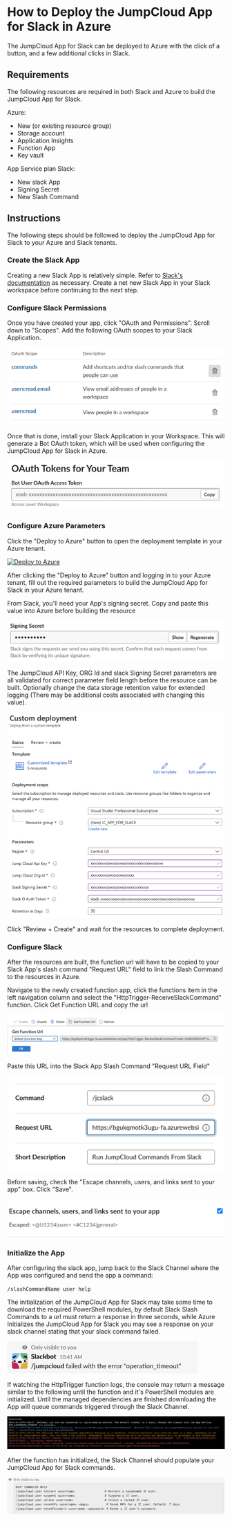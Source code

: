 # How to Deploy the JumpCloud App for Slack in Azure

The JumpCloud App for Slack can be deployed to Azure with the click of a button, and a few additional clicks in Slack.

## Requirements

The following resources are required in both Slack and Azure to build the JumpCloud App for Slack.

Azure:

* New (or existing resource group)
* Storage account
* Application Insights
* Function App
* Key vault

App Service plan
Slack:

* New slack App
* Signing Secret
* New Slash Command

## Instructions

The following steps should be followed to deploy the JumpCloud App for Slack to your Azure and Slack tenants.

### Create the Slack App

Creating a new Slack App is relatively simple. Refer to [Slack's documentation](https://api.slack.com/apps) as necessary. Create a net new Slack App in your Slack workspace before continuing to the next step.

### Configure Slack Permissions

Once you have created your app, click "OAuth and Permissions". Scroll down to "Scopes". Add the following OAuth scopes to your Slack Application.

![Permissions](./images/slackPermissions.PNG)

Once that is done, install your Slack Application in your Workspace. This will generate a Bot OAuth token, which will be used when configuring the JumpCloud App for Slack in Azure.

![OAuthToken](./images/OAuthToken.png)
### Configure Azure Parameters

Click the "Deploy to Azure" button to open the deployment template in your Azure tenant.

[![Deploy to Azure](https://aka.ms/deploytoazurebutton)](https://portal.azure.com/#create/Microsoft.Template/uri/https%3A%2F%2Fraw.githubusercontent.com%2FTheJumpCloud%2Fjumpcloud-slack-app%2FSA-1464-GoLive%2FAzure%2FAzureTemplate%2FdeployJCPowerShellSlackbot.json%3Ftoken%3DAM7NDWLSIUCKJLRVJUFI4UDADLOBI)

After clicking the "Deploy to Azure" button and logging in to your Azure tenant, fill out the required parameters to build the JumpCloud App for Slack in your Azure tenant.

From Slack, you'll need your App's signing secret. Copy and paste this value into Azure before building the resource

![Parameters](./images/signingSecret.png)

The JumpCloud API Key, ORG Id and slack Signing Secret parameters are all validated for correct parameter field length before the resource can be built. Optionally change the data storage retention value for extended logging (There may be additional costs associated with changing this value).

![Parameters](./images/newDeployment.png)

Click "Review + Create" and wait for the resources to complete deployment.

### Configure Slack

After the resources are built, the function url will have to be copied to your Slack App's slash command "Request URL" field to link the Slash Command to the resources in Azure.

Navigate to the newly created function app, click the functions item in the left navigation column and select the "HttpTrigger-ReceiveSlackCommand" function. Click Get Function URL and copy the url

![Parameters](./images/functionURL.png)

Paste this URL into the Slack App Slash Command "Request URL Field"

![Parameters](./images/slackAppRequestUrl.png)

Before saving, check the "Escape channels, users, and links sent to your app" box. Click "Save".

![Escape channels, users and links](./images/slackEscape.png)

### Initialize the App

After configuring the slack app, jump back to the Slack Channel where the App was configured and send the app a command:

`/slashCommandName user help`

The initialization of the JumpCloud App for Slack may take some time to download the required PowerShell modules, by default Slack Slash Commands to a url must return a response in three seconds, while Azure Initializes the JumpCloud App for Slack you may see a response on your slack channel stating that your slack command failed.

![SlackResponse](./images/failedSlashCommand.png)

If watching the HttpTrigger function logs, the console may return a message similar to the following until the function and it's PowerShell modules are initialized. Until the managed dependencies are finished downloading the App will queue commands triggered through the Slack Channel.

![HttpTriggerResponse](./images/httpTriggerNotice.png)

After the function has initialized, the Slack Channel should populate your JumpCloud App for Slack commands.

![helpResponse](./images/helpResponse.png)